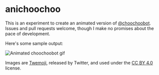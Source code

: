 # anichoochoo

This is an experiment to create an animated version of [@choochoobot](https://twitter.com/choochoobot). Issues and pull requests welcome, though I make no promises about the pace of development.

Here's some sample output:

![Animated choochoobot gif](https://github.com/thisisparker/anichoochoo/blob/master/out.gif)

Images are [Twemoji](https://github.com/twitter/twemoji), released by Twitter, and used under the [CC BY 4.0](https://creativecommons.org/licenses/by/4.0/) license.
